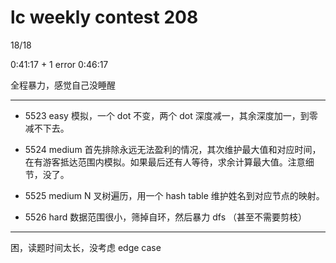 # lc weekly contest 208

18/18

0:41:17 + 1 error 0:46:17

全程暴力，感觉自己没睡醒

------

- 5523 easy
    模拟，一个 dot 不变，两个 dot 深度减一，其余深度加一，到零减不下去。

- 5524 medium
    首先排除永远无法盈利的情况，其次维护最大值和对应时间，在有游客抵达范围内模拟。如果最后还有人等待，求余计算最大值。注意细节，没了。

- 5525 medium
    N 叉树遍历，用一个 hash table 维护姓名到对应节点的映射。

- 5526 hard
    数据范围很小，筛掉自环，然后暴力 dfs （甚至不需要剪枝）

------

困，读题时间太长，没考虑 edge case